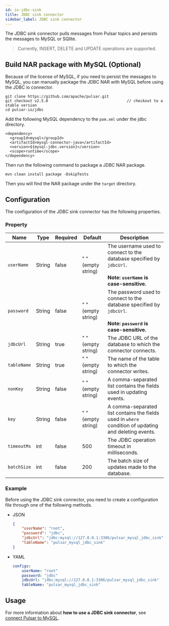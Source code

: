 ```yaml
---
id: io-jdbc-sink
title: JDBC sink connector
sidebar_label: JDBC sink connector
---
```


The JDBC sink connector pulls messages from Pulsar topics 
and persists the messages to MySQL or SQlite.

> Currently, INSERT, DELETE and UPDATE operations are supported.

## Build NAR package with MySQL (Optional)

Because of the license of MySQL, if you need to persist the messages to MySQL, you can manually package the JDBC NAR with
MySQL before using the JDBC io connector.

```shell
git clone https://github.com/apache/pulsar.git
git checkout v2.5.0                                   // checkout to a stable version
cd pulsar-io/jdbc
```

Add the following MySQL dependency to the `pom.xml` under the jdbc directory.

```
<dependency>
  <groupId>mysql</groupId>
  <artifactId>mysql-connector-java</artifactId>
  <version>${mysql-jdbc.version}</version>
  <scope>runtime</scope>
</dependency>
```

Then run the following command to package a JDBC NAR package.

```shell script
mvn clean install package -DskipTests
```

Then you will find the NAR package under the `target` directory.

## Configuration 

The configuration of the JDBC sink connector has the following properties.

### Property

| Name | Type|Required | Default | Description 
|------|----------|----------|---------|-------------|
| `userName` | String|false | " " (empty string) | The username used to connect to the database specified by `jdbcUrl`.<br><br>**Note: `userName` is case-sensitive.**|
| `password` | String|false | " " (empty string)| The password used to connect to the database specified by `jdbcUrl`. <br><br>**Note: `password` is case-sensitive.**|
| `jdbcUrl` | String|true | " " (empty string) | The JDBC URL of the database to which the connector connects. |
| `tableName` | String|true | " " (empty string) | The name of the table to which the connector writes. |
| `nonKey` | String|false | " " (empty string) | A comma-separated list contains the fields used in updating events.  |
| `key` | String|false | " " (empty string) | A comma-separated list contains the fields used in `where` condition of updating and deleting events. |
| `timeoutMs` | int| false|500 | The JDBC operation timeout in milliseconds. |
| `batchSize` | int|false | 200 | The batch size of updates made to the database. |

### Example

Before using the JDBC sink connector, you need to create a configuration file through one of the following methods.

* JSON 

    ```json
    {
        "userName": "root",
        "password": "jdbc",
        "jdbcUrl": "jdbc:mysql://127.0.0.1:3306/pulsar_mysql_jdbc_sink",
        "tableName": "pulsar_mysql_jdbc_sink"
    }
    ```

* YAML

    ```yaml
    configs:
        userName: "root"
        password: "jdbc"
        jdbcUrl: "jdbc:mysql://127.0.0.1:3306/pulsar_mysql_jdbc_sink"
        tableName: "pulsar_mysql_jdbc_sink"
    ```

## Usage

For more information about **how to use a JDBC sink connector**, see [connect Pulsar to MySQL](io-quickstart.md#connect-pulsar-to-mysql).
